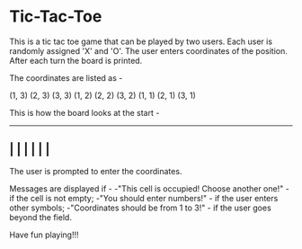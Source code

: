 # Tic-Tac-Toe

This is a tic tac toe game that can be played by two users. Each user is randomly assigned 'X' and 'O'. 
The user enters coordinates of the position.
After each turn the board is printed.

The coordinates are listed as -

(1, 3) (2, 3) (3, 3)
(1, 2) (2, 2) (3, 2)
(1, 1) (2, 1) (3, 1)

This is how the board looks at the start -

---------
|       |
|       |
|       |
---------

The user is prompted to enter the coordinates. 

Messages are displayed if -
-"This cell is occupied! Choose another one!" - if the cell is not empty;
-"You should enter numbers!" - if the user enters other symbols;
-"Coordinates should be from 1 to 3!" - if the user goes beyond the field.

Have fun playing!!!
